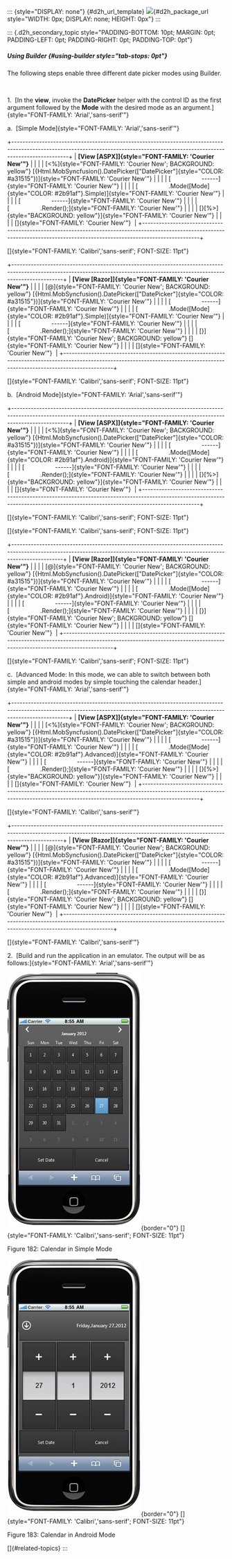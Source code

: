 ::: {style="DISPLAY: none"}
[](ms-xhelp:///?Id=d2h_url_template){#d2h_url_template} ![](!package_url!){#d2h_package_url style="WIDTH: 0px; DISPLAY: none; HEIGHT: 0px"}
:::

::: {.d2h_secondary_topic style="PADDING-BOTTOM: 10pt; MARGIN: 0pt; PADDING-LEFT: 0pt; PADDING-RIGHT: 0pt; PADDING-TOP: 0pt"}
##### Using Builder {#using-builder style="tab-stops: 0pt"}

The following steps enable three different date picker modes using Builder.

 

1.  [In the **view**, invoke the **DatePicker** helper with the control ID as the first argument followed by the **Mode** with the desired mode as an argument.]{style="FONT-FAMILY: 'Arial','sans-serif'"}

a.  [Simple Mode]{style="FONT-FAMILY: 'Arial','sans-serif'"}

+--------------------------------------------------------------------------------------------------------------------------------------------------------------------------------+
| **[View \[ASPX\]]{style="FONT-FAMILY: 'Courier New'"}**                                                                                                                        |
|                                                                                                                                                                                |
| [\<%]{style="FONT-FAMILY: 'Courier New'; BACKGROUND: yellow"} [{Html.MobSyncfusion().DatePicker([\"DatePicker\"]{style="COLOR: #a31515"})]{style="FONT-FAMILY: 'Courier New'"} |
|                                                                                                                                                                                |
| [                  \-\-\-\-\--]{style="FONT-FAMILY: 'Courier New'"}                                                                                                            |
|                                                                                                                                                                                |
| [                  .Mode([Mode]{style="COLOR: #2b91af"}.Simple)]{style="FONT-FAMILY: 'Courier New'"}                                                                           |
|                                                                                                                                                                                |
| [                  \-\-\-\-\--]{style="FONT-FAMILY: 'Courier New'"}                                                                                                            |
|                                                                                                                                                                                |
| [                  .Render();]{style="FONT-FAMILY: 'Courier New'"}                                                                                                             |
|                                                                                                                                                                                |
| [}[%\>]{style="BACKGROUND: yellow"}]{style="FONT-FAMILY: 'Courier New'"}                                                                                                       |
|                                                                                                                                                                                |
| []{style="FONT-FAMILY: 'Courier New'"}                                                                                                                                         |
+--------------------------------------------------------------------------------------------------------------------------------------------------------------------------------+

[]{style="FONT-FAMILY: 'Calibri','sans-serif'; FONT-SIZE: 11pt"} 

+------------------------------------------------------------------------------------------------------------------------------------------------------------------------------+
| **[View \[Razor\]]{style="FONT-FAMILY: 'Courier New'"}**                                                                                                                     |
|                                                                                                                                                                              |
| [@]{style="FONT-FAMILY: 'Courier New'; BACKGROUND: yellow"} [{Html.MobSyncfusion().DatePicker([\"DatePicker\"]{style="COLOR: #a31515"})]{style="FONT-FAMILY: 'Courier New'"} |
|                                                                                                                                                                              |
| [                  \-\-\-\-\--]{style="FONT-FAMILY: 'Courier New'"}                                                                                                          |
|                                                                                                                                                                              |
| [                  .Mode([Mode]{style="COLOR: #2b91af"}.Simple)]{style="FONT-FAMILY: 'Courier New'"}                                                                         |
|                                                                                                                                                                              |
| [                  \-\-\-\-\--]{style="FONT-FAMILY: 'Courier New'"}                                                                                                          |
|                                                                                                                                                                              |
| [                  .Render();]{style="FONT-FAMILY: 'Courier New'"}                                                                                                           |
|                                                                                                                                                                              |
| [}]{style="FONT-FAMILY: 'Courier New'; BACKGROUND: yellow"} []{style="FONT-FAMILY: 'Courier New'"}                                                                           |
|                                                                                                                                                                              |
| []{style="FONT-FAMILY: 'Courier New'"}                                                                                                                                       |
+------------------------------------------------------------------------------------------------------------------------------------------------------------------------------+

[]{style="FONT-FAMILY: 'Calibri','sans-serif'; FONT-SIZE: 11pt"} 

b.  [Android Mode]{style="FONT-FAMILY: 'Arial','sans-serif'"}

+--------------------------------------------------------------------------------------------------------------------------------------------------------------------------------+
| **[View \[ASPX\]]{style="FONT-FAMILY: 'Courier New'"}**                                                                                                                        |
|                                                                                                                                                                                |
| [\<%]{style="FONT-FAMILY: 'Courier New'; BACKGROUND: yellow"} [{Html.MobSyncfusion().DatePicker([\"DatePicker\"]{style="COLOR: #a31515"})]{style="FONT-FAMILY: 'Courier New'"} |
|                                                                                                                                                                                |
| [                  \-\-\-\-\--]{style="FONT-FAMILY: 'Courier New'"}                                                                                                            |
|                                                                                                                                                                                |
| [                  .Mode([Mode]{style="COLOR: #2b91af"}.Android)]{style="FONT-FAMILY: 'Courier New'"}                                                                          |
|                                                                                                                                                                                |
| [                  \-\-\-\-\--]{style="FONT-FAMILY: 'Courier New'"}                                                                                                            |
|                                                                                                                                                                                |
| [                  .Render();]{style="FONT-FAMILY: 'Courier New'"}                                                                                                             |
|                                                                                                                                                                                |
| [}[%\>]{style="BACKGROUND: yellow"}]{style="FONT-FAMILY: 'Courier New'"}                                                                                                       |
|                                                                                                                                                                                |
| []{style="FONT-FAMILY: 'Courier New'"}                                                                                                                                         |
+--------------------------------------------------------------------------------------------------------------------------------------------------------------------------------+

[]{style="FONT-FAMILY: 'Calibri','sans-serif'; FONT-SIZE: 11pt"} 

[]{style="FONT-FAMILY: 'Calibri','sans-serif'; FONT-SIZE: 11pt"} 

+------------------------------------------------------------------------------------------------------------------------------------------------------------------------------+
| **[View \[Razor\]]{style="FONT-FAMILY: 'Courier New'"}**                                                                                                                     |
|                                                                                                                                                                              |
| [@]{style="FONT-FAMILY: 'Courier New'; BACKGROUND: yellow"} [{Html.MobSyncfusion().DatePicker([\"DatePicker\"]{style="COLOR: #a31515"})]{style="FONT-FAMILY: 'Courier New'"} |
|                                                                                                                                                                              |
| [                  \-\-\-\-\--]{style="FONT-FAMILY: 'Courier New'"}                                                                                                          |
|                                                                                                                                                                              |
| [                  .Mode([Mode]{style="COLOR: #2b91af"}.Android)]{style="FONT-FAMILY: 'Courier New'"}                                                                        |
|                                                                                                                                                                              |
| [                  \-\-\-\-\--]{style="FONT-FAMILY: 'Courier New'"}                                                                                                          |
|                                                                                                                                                                              |
| [                  .Render();]{style="FONT-FAMILY: 'Courier New'"}                                                                                                           |
|                                                                                                                                                                              |
| [}]{style="FONT-FAMILY: 'Courier New'; BACKGROUND: yellow"} []{style="FONT-FAMILY: 'Courier New'"}                                                                           |
|                                                                                                                                                                              |
| []{style="FONT-FAMILY: 'Courier New'"}                                                                                                                                       |
+------------------------------------------------------------------------------------------------------------------------------------------------------------------------------+

[]{style="FONT-FAMILY: 'Calibri','sans-serif'; FONT-SIZE: 11pt"} 

c.  [Advanced Mode: In this mode, we can able to switch between both simple and android modes by simple touching the calendar header.]{style="FONT-FAMILY: 'Arial','sans-serif'"}

+--------------------------------------------------------------------------------------------------------------------------------------------------------------------------------+
| **[View \[ASPX\]]{style="FONT-FAMILY: 'Courier New'"}**                                                                                                                        |
|                                                                                                                                                                                |
| [\<%]{style="FONT-FAMILY: 'Courier New'; BACKGROUND: yellow"} [{Html.MobSyncfusion().DatePicker([\"DatePicker\"]{style="COLOR: #a31515"})]{style="FONT-FAMILY: 'Courier New'"} |
|                                                                                                                                                                                |
| [                  \-\-\-\-\--]{style="FONT-FAMILY: 'Courier New'"}                                                                                                            |
|                                                                                                                                                                                |
| [                  .Mode([Mode]{style="COLOR: #2b91af"}.Advanced)]{style="FONT-FAMILY: 'Courier New'"}                                                                         |
|                                                                                                                                                                                |
| [                  \-\-\-\-\--]{style="FONT-FAMILY: 'Courier New'"}                                                                                                            |
|                                                                                                                                                                                |
| [                  .Render();]{style="FONT-FAMILY: 'Courier New'"}                                                                                                             |
|                                                                                                                                                                                |
| [}[%\>]{style="BACKGROUND: yellow"}]{style="FONT-FAMILY: 'Courier New'"}                                                                                                       |
|                                                                                                                                                                                |
| []{style="FONT-FAMILY: 'Courier New'"}                                                                                                                                         |
+--------------------------------------------------------------------------------------------------------------------------------------------------------------------------------+

[]{style="FONT-FAMILY: 'Calibri','sans-serif'"} 

+------------------------------------------------------------------------------------------------------------------------------------------------------------------------------+
| **[View \[Razor\]]{style="FONT-FAMILY: 'Courier New'"}**                                                                                                                     |
|                                                                                                                                                                              |
| [@]{style="FONT-FAMILY: 'Courier New'; BACKGROUND: yellow"} [{Html.MobSyncfusion().DatePicker([\"DatePicker\"]{style="COLOR: #a31515"})]{style="FONT-FAMILY: 'Courier New'"} |
|                                                                                                                                                                              |
| [                  \-\-\-\-\--]{style="FONT-FAMILY: 'Courier New'"}                                                                                                          |
|                                                                                                                                                                              |
| [                  .Mode([Mode]{style="COLOR: #2b91af"}.Advanced)]{style="FONT-FAMILY: 'Courier New'"}                                                                       |
|                                                                                                                                                                              |
| [                  \-\-\-\-\--]{style="FONT-FAMILY: 'Courier New'"}                                                                                                          |
|                                                                                                                                                                              |
| [                  .Render();]{style="FONT-FAMILY: 'Courier New'"}                                                                                                           |
|                                                                                                                                                                              |
| [}]{style="FONT-FAMILY: 'Courier New'; BACKGROUND: yellow"} []{style="FONT-FAMILY: 'Courier New'"}                                                                           |
|                                                                                                                                                                              |
| []{style="FONT-FAMILY: 'Courier New'"}                                                                                                                                       |
+------------------------------------------------------------------------------------------------------------------------------------------------------------------------------+

[]{style="FONT-FAMILY: 'Calibri','sans-serif'"} 

2.  [Build and run the application in an emulator. The output will be as follows:]{style="FONT-FAMILY: 'Arial','sans-serif'"}

![](ImagesExt/image103_51.jpg){border="0"} []{style="FONT-FAMILY: 'Calibri','sans-serif'; FONT-SIZE: 11pt"}

Figure 182: Calendar in Simple Mode

![](ImagesExt/image103_52.jpg){border="0"} []{style="FONT-FAMILY: 'Calibri','sans-serif'; FONT-SIZE: 11pt"}

Figure 183: Calendar in Android Mode

[]{#related-topics}
:::
